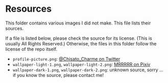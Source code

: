 # Resources

This folder contains various images I did not make. This file lists their sources.

If a file is listed below, please check the source for its license. (This is usually All Rights Reserved.)
Otherwise, the files in this folder follow the license of the repo itself.

- `profile-picture.png`: [@Chisato\_Charme on Twitter](https://x.com/Chisato_Charme/status/1963257896482812271)
- `wallpaper-light-1.png`, `wallpaper-light-2.png`: [MRRRRR on Pixiv](https://www.pixiv.net/en/artworks/53549783)
- `wallpaper-dark-1.png`, `wallpaper-dark-2.png`: unknown source, sorry ... if you know the source, please contact me!
